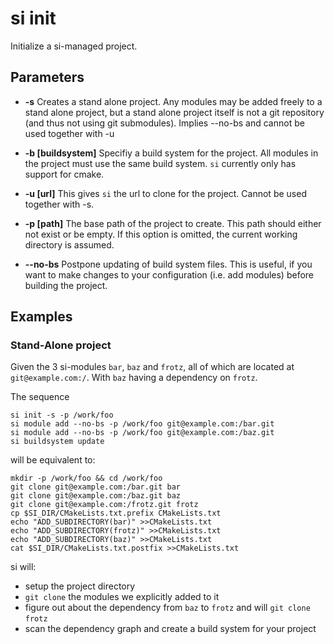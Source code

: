 
# si init

Initialize a si-managed project.

## Parameters

*	__-s__
	Creates a stand alone project. Any modules may be added freely to a stand alone project,
	but a stand alone project itself is not a git repository (and thus not using git
	submodules).
	Implies --no-bs and cannot be used together with -u

*	__-b [buildsystem]__
	Specifiy a build system for the project. All modules in the project must use the same
	build system. `si` currently only has support for cmake.

*	__-u [url]__
	This gives `si` the url to clone for the project. Cannot be used together with -s.

*	__-p [path]__
	The base path of the project to create. This path should either not exist or be empty.
	If this option is omitted, the current working directory is assumed.

*	__--no-bs__
	Postpone updating of build system files. This is useful, if you want to make changes to
	your configuration (i.e. add modules) before building the project.

## Examples

### Stand-Alone project

Given the 3 si-modules `bar`, `baz` and `frotz`, all of which are located at
`git@example.com:/`.
With `baz` having a dependency on `frotz`.

The sequence

	si init -s -p /work/foo
	si module add --no-bs -p /work/foo git@example.com:/bar.git
	si module add --no-bs -p /work/foo git@example.com:/baz.git
	si buildsystem update

will be equivalent to:

	mkdir -p /work/foo && cd /work/foo
	git clone git@example.com:/bar.git bar
	git clone git@example.com:/baz.git baz
	git clone git@example.com:/frotz.git frotz
	cp $SI_DIR/CMakeLists.txt.prefix CMakeLists.txt
	echo "ADD_SUBDIRECTORY(bar)" >>CMakeLists.txt
	echo "ADD_SUBDIRECTORY(frotz)" >>CMakeLists.txt
	echo "ADD_SUBDIRECTORY(baz)" >>CMakeLists.txt
	cat $SI_DIR/CMakeLists.txt.postfix >>CMakeLists.txt

si will:
-   setup the project directory
-   `git clone` the modules we explicitly added to it
-   figure out about the dependency from `baz` to `frotz` and will `git clone` `frotz`
-   scan the dependency graph and create a build system for your project


